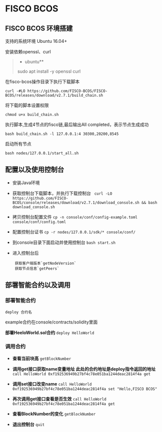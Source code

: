 # FISCO BCOS

## FISCO BCOS 环境搭建

支持的系统环境
Ubuntu 16.04+


安装依赖openssl、curl

>* ubuntu**
> 
> sudo apt install -y openssl curl
> 

在fisco-bcos操作目录下执行下载脚本

    curl -#LO https://github.com/FISCO-BCOS/FISCO-BCOS/releases/download/v2.7.1/build_chain.sh
将下载的脚本设置权限

    chmod u+x build_chain.sh

执行脚本,生成4节点的fisco链,最后输出All completed，表示节点生成成功

    bash build_chain.sh -l 127.0.0.1:4 30300,20200,8545

启动所有节点
    
    bash nodes/127.0.0.1/start_all.sh


## 配置以及使用控制台

+ 安装Java环境
+ 获取控制台下载脚本，并执行下载控制台
   ` curl -LO https://github.com/FISCO-BCOS/console/releases/download/v2.7.1/download_console.sh && bash download_console.sh`
+ 拷贝控制台配置文件
`cp -n console/conf/config-example.toml console/conf/config.toml
`
+ 配置控制台证书
`cp -r nodes/127.0.0.1/sdk/* console/conf/`
+ 到console目录下面启动并使用控制台
	`bash start.sh	`
+ 进入控制台后
     
       获取客户端版本`getNodeVersion`
       获取节点信息`getPeers`


## 部署智能合约以及调用

### 部署智能合约
`deploy 合约名` 

example合约在console/contracts/solidity里面

**部署HeeloWorld.sol合约**
`deploy HelloWorld`

### 调用合约

+ **查看当前块高** `getBlockNumber`

+ **调用get接口获取name变量地址 此处的合约地址是deploy指令返回的地址** `call HelloWorld 0xf192536949b27bf4c78e051ba1244deac2814f4a get`

+ **调用set接口改变name** `call HelloWorld 0xf192536949b27bf4c78e051ba1244deac2814f4a set "Hello,FISCO BCOS"`

+ **再次调用get接口查看是否生效** `call HelloWorld 0xf192536949b27bf4c78e051ba1244deac2814f4a get`

+ **查看BlockNumber的变化** `getBlockNumber`

+ **退出控制台** `quit`

